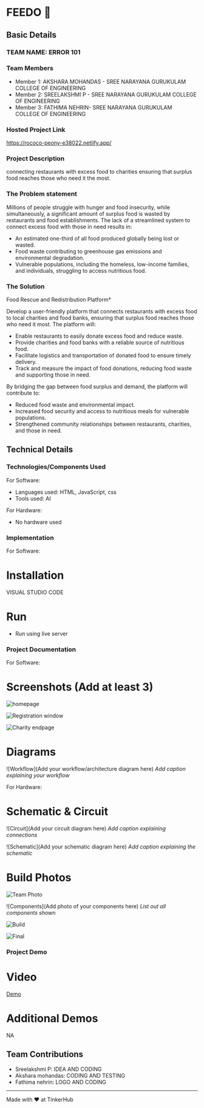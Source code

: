 # FEEDO 🎯


## Basic Details
### TEAM NAME: ERROR 101


### Team Members
- Member 1: AKSHARA MOHANDAS - SREE NARAYANA GURUKULAM COLLEGE OF ENGINEERING
- Member 2: SREELAKSHMI P - SREE NARAYANA GURUKULAM COLLEGE OF ENGINEERING
- Member 3: FATHIMA NEHRIN- SREE NARAYANA GURUKULAM COLLEGE OF ENGINEERING

### Hosted Project Link
https://rococo-peony-e38022.netlify.app/

### Project Description
connecting restaurants with excess food to charities ensuring that surplus food reaches those who need it the most.
### The Problem statement
Millions of people struggle with hunger and food insecurity, while simultaneously, a significant amount of surplus food is wasted by restaurants and food establishments. The lack of a streamlined system to connect excess food with those in need results in:

- An estimated one-third of all food produced globally being lost or wasted.
- Food waste contributing to greenhouse gas emissions and environmental degradation.
- Vulnerable populations, including the homeless, low-income families, and individuals, struggling to access nutritious food.

### The Solution
Food Rescue and Redistribution Platform*

Develop a user-friendly platform that connects restaurants with excess food to local charities and food banks, ensuring that surplus food reaches those who need it most. The platform will:

- Enable restaurants to easily donate excess food and reduce waste.
- Provide charities and food banks with a reliable source of nutritious food.
- Facilitate logistics and transportation of donated food to ensure timely delivery.
- Track and measure the impact of food donations, reducing food waste and supporting those in need.

By bridging the gap between food surplus and demand, the platform will contribute to:

- Reduced food waste and environmental impact.
- Increased food security and access to nutritious meals for vulnerable populations.
- Strengthened community relationships between restaurants, charities, and those in need.

## Technical Details
### Technologies/Components Used
For Software:
- Languages used: HTML, JavaScript, css
- Tools used: AI

For Hardware:
- No hardware used

### Implementation
For Software:      
# Installation
VISUAL STUDIO CODE

# Run
- Run using live server

### Project Documentation
For Software:

# Screenshots (Add at least 3)
![homepage](https://github.com/error101-eng/tink-her-hack-3-temp/blob/f82890ae6a9f076907f110eaa7444f2ede845693/finalproduct.png)


![Registration window](https://github.com/error101-eng/tink-her-hack-3-temp/blob/1fc27121f6a4c3c38aa7284cb6c9f85bee39d843/Screenshot%20(4).png)


![Charity endpage](https://github.com/error101-eng/tink-her-hack-3-temp/blob/1fc27121f6a4c3c38aa7284cb6c9f85bee39d843/Screenshot%20(3).png)

# Diagrams
![Workflow](Add your workflow/architecture diagram here)
*Add caption explaining your workflow*

For Hardware:

# Schematic & Circuit
![Circuit](Add your circuit diagram here)
*Add caption explaining connections*

![Schematic](Add your schematic diagram here)
*Add caption explaining the schematic*

# Build Photos
![Team Photo](https://github.com/error101-eng/tink-her-hack-3-temp/blob/cf092e6c96cc769a5f7b13bd9b4d7506992b83fc/20241130_140955.jpg)


![Components](Add photo of your components here)
*List out all components shown*

![Build](https://github.com/error101-eng/tink-her-hack-3-temp/blob/1d55d3a30bf260588db47d96bace7477f15a2d0c/Screenshot%20(1).png)

![Final](https://github.com/error101-eng/tink-her-hack-3-temp/blob/f82890ae6a9f076907f110eaa7444f2ede845693/finalproduct.png)

### Project Demo
# Video
[Demo](https://www.loom.com/share/b9ae75c30e83414c8e3eee6ace486553?sid=d13f8d16-2c8b-419e-a16b-e46112ae0311)


# Additional Demos
NA

## Team Contributions
- Sreelakshmi P: IDEA AND CODING
- Akshara mohandas: CODING AND TESTING
- Fathima nehrin: LOGO AND CODING
---
Made with ❤️ at TinkerHub
